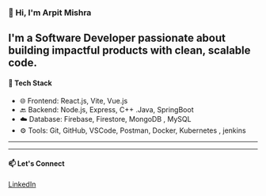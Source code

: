 ### 👋 Hi, I'm Arpit Mishra

I'm a Software Developer passionate about building impactful products with clean, scalable code.
---

#### 🔧 Tech Stack  
- 🌐 Frontend: React.js, Vite, Vue.js  
- 🔙 Backend: Node.js, Express, C++ .Java, SpringBoot
- ☁️ Database: Firebase, Firestore, MongoDB , MySQL
- ⚙️ Tools: Git, GitHub, VSCode, Postman, Docker, Kubernetes , jenkins 

---


---


#### 📫 Let's Connect
[LinkedIn](https://www.linkedin.com/in/arpit-mishra-2298571a9/)
